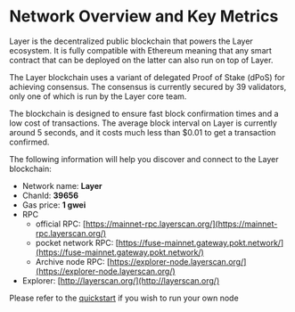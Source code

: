 # Network Overview and Key Metrics

Layer is the decentralized public blockchain that powers the Layer ecosystem. It is fully compatible with Ethereum meaning that any smart contract that can be deployed on the latter can also run on top of Layer.

The Layer blockchain uses a variant of delegated Proof of Stake \(dPoS\) for achieving consensus. The consensus is currently secured by 39 validators, only one of which is run by the Layer core team.

The blockchain is designed to ensure fast block confirmation times and a low cost of transactions. The average block interval on Layer is currently around 5 seconds, and it costs much less than $0.01 to get a transaction confirmed.

The following information will help you discover and connect to the Layer blockchain:   

* Network name: **Layer**
* ChanId: **39656**
* Gas price: **1 gwei**
* RPC
  * official RPC: [https://mainnet-rpc.layerscan.org/](https://mainnet-rpc.layerscan.org/)
  * pocket network RPC: [https://fuse-mainnet.gateway.pokt.network/](https://fuse-mainnet.gateway.pokt.network/)
  * Archive node RPC:  [https://explorer-node.layerscan.org/](https://explorer-node.layerscan.org/)
* Explorer: [http://layerscan.org/](http://layerscan.org/)

Please refer to the [quickstart](https://github.com/fkt20/FAKTNetwork/#using-quickstart) if you wish to run your own node

